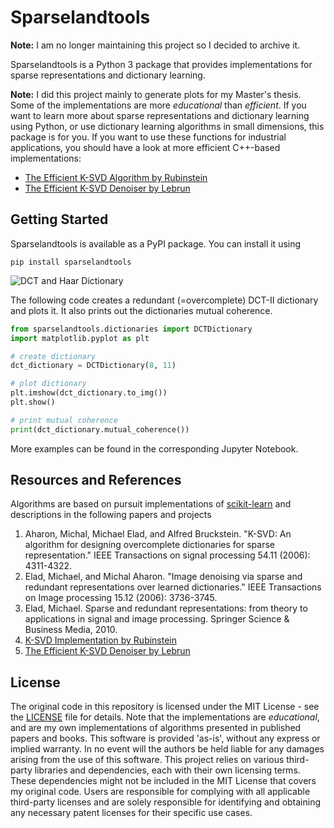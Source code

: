 # Sparselandtools

**Note:** I am no longer maintaining this project so I decided to archive it. 

Sparselandtools is a Python 3 package that provides implementations for
sparse representations and dictionary learning. 

**Note:** I did this project mainly to generate plots for my Master's thesis.
Some of the implementations are more *educational* than *efficient*. If you want
to learn more about sparse representations and dictionary learning using Python,
or use dictionary learning algorithms in small dimensions, this package is for you.
If you want to use these functions for industrial applications, you should have a
look at more efficient C++-based implementations:

* [The Efficient K-SVD Algorithm by Rubinstein](http://www.cs.technion.ac.il/~ronrubin/software.html)
* [The Efficient K-SVD Denoiser by Lebrun](https://github.com/npd/ksvd)

## Getting Started

Sparselandtools is available as a PyPI package. You can install it using

```
pip install sparselandtools
```

![DCT and Haar Dictionary](https://snag.gy/h7Il2j.jpg)

The following code creates a redundant (=overcomplete) DCT-II dictionary
and plots it. It also prints out the dictionaries mutual coherence.

```python
from sparselandtools.dictionaries import DCTDictionary
import matplotlib.pyplot as plt

# create dictionary
dct_dictionary = DCTDictionary(8, 11)

# plot dictionary
plt.imshow(dct_dictionary.to_img())
plt.show()

# print mutual coherence
print(dct_dictionary.mutual_coherence())
```

More examples can be found in the corresponding Jupyter Notebook.

## Resources and References

Algorithms are based on pursuit implementations of [scikit-learn](https://scikit-learn.org/stable/) and descriptions in the following papers and projects

1. Aharon, Michal, Michael Elad, and Alfred Bruckstein. "K-SVD: An algorithm for designing overcomplete dictionaries for sparse representation." IEEE Transactions on signal processing 54.11 (2006): 4311-4322.
2. Elad, Michael, and Michal Aharon. "Image denoising via sparse and redundant representations over learned dictionaries." IEEE Transactions on Image processing 15.12 (2006): 3736-3745.
3. Elad, Michael. Sparse and redundant representations: from theory to applications in signal and image processing. Springer Science & Business Media, 2010.
4. [K-SVD Implementation by Rubinstein](http://www.cs.technion.ac.il/~ronrubin/software.html)
5. [The Efficient K-SVD Denoiser by Lebrun](https://github.com/npd/ksvd)

## License

The original code in this repository is licensed under the MIT License - see the [LICENSE](LICENSE) file for details. Note that the implementations are *educational*, and are my own implementations of algorithms presented in published papers and books. This software is provided 'as-is', without any express or implied warranty. In no event will the authors be held liable for any damages arising from the use of this software. This project relies on various third-party libraries and dependencies, each with their own licensing terms. These dependencies might not be included in the MIT License that covers my original code. Users are responsible for complying with all applicable third-party licenses and are solely responsible for identifying and obtaining any necessary patent licenses for their specific use cases.
